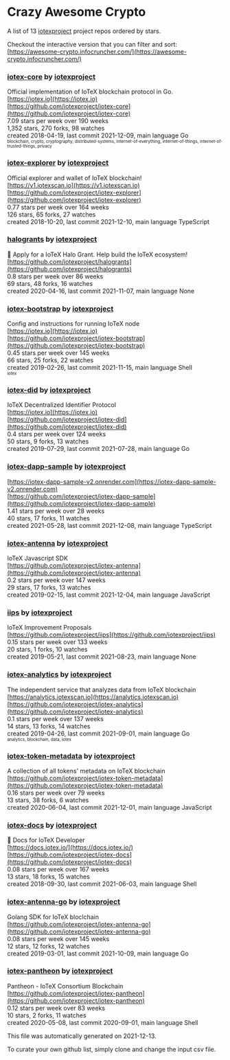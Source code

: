 # Crazy Awesome Crypto
A list of 13 [iotexproject](https://github.com/iotexproject) project repos ordered by stars.  

Checkout the interactive version that you can filter and sort: 
[https://awesome-crypto.infocruncher.com/](https://awesome-crypto.infocruncher.com/)  


### [iotex-core](https://github.com/iotexproject/iotex-core) by [iotexproject](https://github.com/iotexproject)  
Official implementation of IoTeX blockchain protocol in Go.  
[https://iotex.io](https://iotex.io)  
[https://github.com/iotexproject/iotex-core](https://github.com/iotexproject/iotex-core)  
7.09 stars per week over 190 weeks  
1,352 stars, 270 forks, 98 watches  
created 2018-04-19, last commit 2021-12-09, main language Go  
<sub><sup>blockchain, crypto, cryptography, distributed-systems, internet-of-everything, internet-of-things, internet-of-trusted-things, privacy</sup></sub>


### [iotex-explorer](https://github.com/iotexproject/iotex-explorer) by [iotexproject](https://github.com/iotexproject)  
Official explorer and wallet of IoTeX blockchain!  
[https://v1.iotexscan.io](https://v1.iotexscan.io)  
[https://github.com/iotexproject/iotex-explorer](https://github.com/iotexproject/iotex-explorer)  
0.77 stars per week over 164 weeks  
126 stars, 65 forks, 27 watches  
created 2018-10-20, last commit 2021-12-10, main language TypeScript  


### [halogrants](https://github.com/iotexproject/halogrants) by [iotexproject](https://github.com/iotexproject)  
👟 Apply for a IoTeX Halo Grant. Help build the IoTeX ecosystem!  
[https://github.com/iotexproject/halogrants](https://github.com/iotexproject/halogrants)  
0.8 stars per week over 86 weeks  
69 stars, 48 forks, 16 watches  
created 2020-04-16, last commit 2021-11-07, main language None  


### [iotex-bootstrap](https://github.com/iotexproject/iotex-bootstrap) by [iotexproject](https://github.com/iotexproject)  
Config and instructions for running IoTeX node  
[https://iotex.io](https://iotex.io)  
[https://github.com/iotexproject/iotex-bootstrap](https://github.com/iotexproject/iotex-bootstrap)  
0.45 stars per week over 145 weeks  
66 stars, 25 forks, 22 watches  
created 2019-02-26, last commit 2021-11-15, main language Shell  
<sub><sup>iotex</sup></sub>


### [iotex-did](https://github.com/iotexproject/iotex-did) by [iotexproject](https://github.com/iotexproject)  
IoTeX Decentralized Identifier Protocol  
[https://iotex.io](https://iotex.io)  
[https://github.com/iotexproject/iotex-did](https://github.com/iotexproject/iotex-did)  
0.4 stars per week over 124 weeks  
50 stars, 9 forks, 13 watches  
created 2019-07-29, last commit 2021-07-28, main language Go  


### [iotex-dapp-sample](https://github.com/iotexproject/iotex-dapp-sample) by [iotexproject](https://github.com/iotexproject)  
  
[https://iotex-dapp-sample-v2.onrender.com](https://iotex-dapp-sample-v2.onrender.com)  
[https://github.com/iotexproject/iotex-dapp-sample](https://github.com/iotexproject/iotex-dapp-sample)  
1.41 stars per week over 28 weeks  
40 stars, 17 forks, 11 watches  
created 2021-05-28, last commit 2021-12-08, main language TypeScript  


### [iotex-antenna](https://github.com/iotexproject/iotex-antenna) by [iotexproject](https://github.com/iotexproject)  
IoTeX Javascript SDK  
[https://github.com/iotexproject/iotex-antenna](https://github.com/iotexproject/iotex-antenna)  
0.2 stars per week over 147 weeks  
29 stars, 17 forks, 13 watches  
created 2019-02-15, last commit 2021-12-04, main language JavaScript  


### [iips](https://github.com/iotexproject/iips) by [iotexproject](https://github.com/iotexproject)  
IoTeX Improvement Proposals  
[https://github.com/iotexproject/iips](https://github.com/iotexproject/iips)  
0.15 stars per week over 133 weeks  
20 stars, 1 forks, 10 watches  
created 2019-05-21, last commit 2021-08-23, main language None  


### [iotex-analytics](https://github.com/iotexproject/iotex-analytics) by [iotexproject](https://github.com/iotexproject)  
The independent service that analyzes data from IoTeX blockchain  
[https://analytics.iotexscan.io](https://analytics.iotexscan.io)  
[https://github.com/iotexproject/iotex-analytics](https://github.com/iotexproject/iotex-analytics)  
0.1 stars per week over 137 weeks  
14 stars, 13 forks, 14 watches  
created 2019-04-26, last commit 2021-09-01, main language Go  
<sub><sup>analytics, blockchain, data, iotex</sup></sub>


### [iotex-token-metadata](https://github.com/iotexproject/iotex-token-metadata) by [iotexproject](https://github.com/iotexproject)  
A collection of all tokens' metadata on IoTeX blockchain  
[https://github.com/iotexproject/iotex-token-metadata](https://github.com/iotexproject/iotex-token-metadata)  
0.16 stars per week over 79 weeks  
13 stars, 38 forks, 6 watches  
created 2020-06-04, last commit 2021-12-01, main language JavaScript  


### [iotex-docs](https://github.com/iotexproject/iotex-docs) by [iotexproject](https://github.com/iotexproject)  
:trumpet: Docs for IoTeX Developer  
[https://docs.iotex.io/](https://docs.iotex.io/)  
[https://github.com/iotexproject/iotex-docs](https://github.com/iotexproject/iotex-docs)  
0.08 stars per week over 167 weeks  
13 stars, 18 forks, 15 watches  
created 2018-09-30, last commit 2021-06-03, main language Shell  


### [iotex-antenna-go](https://github.com/iotexproject/iotex-antenna-go) by [iotexproject](https://github.com/iotexproject)  
Golang SDK for IoTeX bloclchain  
[https://github.com/iotexproject/iotex-antenna-go](https://github.com/iotexproject/iotex-antenna-go)  
0.08 stars per week over 145 weeks  
12 stars, 12 forks, 12 watches  
created 2019-03-01, last commit 2021-10-09, main language Go  


### [iotex-pantheon](https://github.com/iotexproject/iotex-pantheon) by [iotexproject](https://github.com/iotexproject)  
Pantheon - IoTeX Consortium Blockchain  
[https://github.com/iotexproject/iotex-pantheon](https://github.com/iotexproject/iotex-pantheon)  
0.12 stars per week over 83 weeks  
10 stars, 2 forks, 11 watches  
created 2020-05-08, last commit 2020-09-01, main language Shell  


This file was automatically generated on 2021-12-13.  

To curate your own github list, simply clone and change the input csv file.  